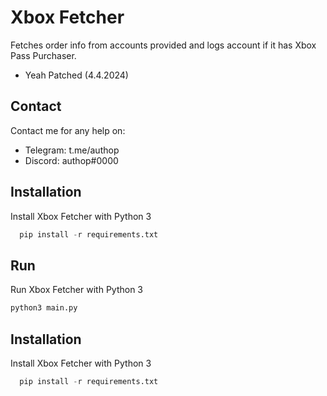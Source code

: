 

# Xbox Fetcher

Fetches order info from accounts provided
and logs account if it has Xbox Pass Purchaser.
- Yeah Patched (4.4.2024)

## Contact

Contact me for any help on:
 - Telegram: t.me/authop
 - Discord: authop#0000

## Installation

Install Xbox Fetcher with Python 3

```py
  pip install -r requirements.txt
```
    

## Run

Run Xbox Fetcher with Python 3

```py
python3 main.py
```
## Installation

Install Xbox Fetcher with Python 3

```py
  pip install -r requirements.txt
```
    
